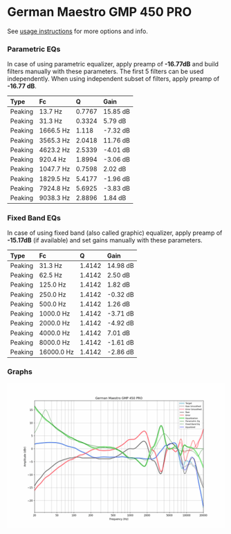 # German Maestro GMP 450 PRO
See [usage instructions](https://github.com/jaakkopasanen/AutoEq#usage) for more options and info.

### Parametric EQs
In case of using parametric equalizer, apply preamp of **-16.77dB** and build filters manually
with these parameters. The first 5 filters can be used independently.
When using independent subset of filters, apply preamp of **-16.77 dB**.

| Type    | Fc        |      Q | Gain     |
|:--------|:----------|:-------|:---------|
| Peaking | 13.7 Hz   | 0.7767 | 15.85 dB |
| Peaking | 31.3 Hz   | 0.3324 | 5.79 dB  |
| Peaking | 1666.5 Hz | 1.118  | -7.32 dB |
| Peaking | 3565.3 Hz | 2.0418 | 11.76 dB |
| Peaking | 4623.2 Hz | 2.5339 | -4.01 dB |
| Peaking | 920.4 Hz  | 1.8994 | -3.06 dB |
| Peaking | 1047.7 Hz | 0.7598 | 2.02 dB  |
| Peaking | 1829.5 Hz | 5.4177 | -1.96 dB |
| Peaking | 7924.8 Hz | 5.6925 | -3.83 dB |
| Peaking | 9038.3 Hz | 2.8896 | 1.84 dB  |

### Fixed Band EQs
In case of using fixed band (also called graphic) equalizer, apply preamp of **-15.17dB**
(if available) and set gains manually with these parameters.

| Type    | Fc         |      Q | Gain     |
|:--------|:-----------|:-------|:---------|
| Peaking | 31.3 Hz    | 1.4142 | 14.98 dB |
| Peaking | 62.5 Hz    | 1.4142 | 2.50 dB  |
| Peaking | 125.0 Hz   | 1.4142 | 1.82 dB  |
| Peaking | 250.0 Hz   | 1.4142 | -0.32 dB |
| Peaking | 500.0 Hz   | 1.4142 | 1.26 dB  |
| Peaking | 1000.0 Hz  | 1.4142 | -3.71 dB |
| Peaking | 2000.0 Hz  | 1.4142 | -4.92 dB |
| Peaking | 4000.0 Hz  | 1.4142 | 7.01 dB  |
| Peaking | 8000.0 Hz  | 1.4142 | -1.61 dB |
| Peaking | 16000.0 Hz | 1.4142 | -2.86 dB |

### Graphs
![](./German%20Maestro%20GMP%20450%20PRO.png)